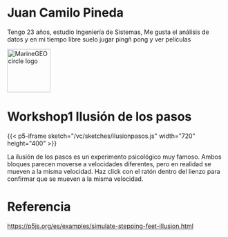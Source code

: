 # Juan Camilo Pineda

Tengo 23 años, estudio Ingeniería de Sistemas, Me gusta el análisis de datos y en mi tiempo libre suelo jugar pingñ pong y ver películas 

<img src="https://github.com/jcpinedav.png" alt="MarineGEO circle logo" style="height: 100px; width:100px;"/>
<br>

# Workshop1 Ilusión de los pasos

{{< p5-iframe sketch="/vc/sketches/ilusionpasos.js" width="720" height="400" >}}

La ilusión de los pasos es un experimento psicológico muy famoso. Ambos bloques parecen moverse a velocidades diferentes, pero en realidad se mueven a la misma velocidad. Haz click con el ratón dentro del lienzo para confirmar que se mueven a la misma velocidad.

# Referencia

https://p5js.org/es/examples/simulate-stepping-feet-illusion.html